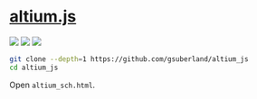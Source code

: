 # [altium.js](https://github.com/gsuberland/altium_js)

![](https://img.shields.io/github/license/gsuberland/altium_js?style=flat-square) ![](https://img.shields.io/github/last-commit/scillidan/altium_js/main?label=last%20commit%20(fork)&style=flat-square&style=flat-square) ![](https://img.shields.io/badge/Vercel-black?style=flat&logo=Vercel&logoColor=white)

```sh
git clone --depth=1 https://github.com/gsuberland/altium_js
cd altium_js
```

Open `altium_sch.html`.